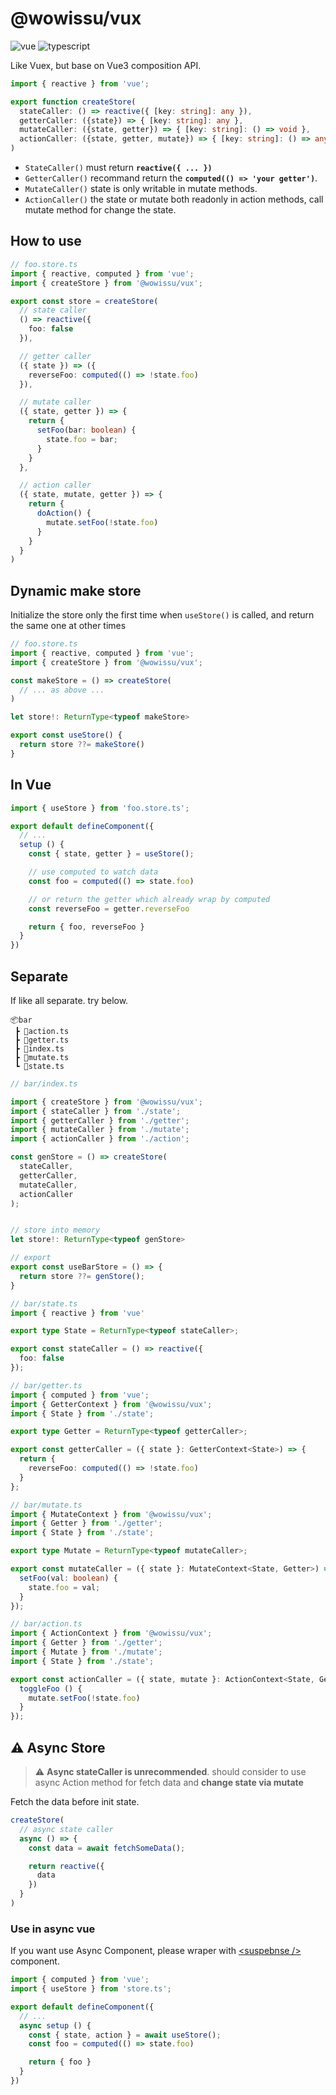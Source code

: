 # @wowissu/vux

![vue](https://img.shields.io/github/package-json/dependency-version/wowissu/vutils/vue?filename=vux%2Fpackage.json)
![typescript](https://img.shields.io/github/package-json/dependency-version/wowissu/vutils/typescript?filename=vux%2Fpackage.json)

Like Vuex, but base on Vue3 composition API.

```typescript
import { reactive } from 'vue';

export function createStore(
  stateCaller: () => reactive({ [key: string]: any }),
  getterCaller: ({state}) => { [key: string]: any },
  mutateCaller: ({state, getter}) => { [key: string]: () => void },
  actionCaller: ({state, getter, mutate}) => { [key: string]: () => any }
)
```

* `StateCaller()` must return **`reactive({ ... })`**
* `GetterCaller()` recommand return the **`computed(() => 'your getter')`**.
* `MutateCaller()` state is only writable in mutate methods.
* `ActionCaller()` the state or mutate both readonly in action methods, call mutate method for change the state.

## How to use

```typescript
// foo.store.ts
import { reactive, computed } from 'vue';
import { createStore } from '@wowissu/vux';

export const store = createStore(
  // state caller
  () => reactive({
    foo: false
  }),

  // getter caller
  ({ state }) => ({
    reverseFoo: computed(() => !state.foo)
  }),

  // mutate caller
  ({ state, getter }) => {
    return {
      setFoo(bar: boolean) {
        state.foo = bar;
      }
    }
  },

  // action caller
  ({ state, mutate, getter }) => {
    return {
      doAction() {
        mutate.setFoo(!state.foo)
      }
    }
  }
)
```

## Dynamic make store

Initialize the store only the first time when `useStore()` is called, and return the same one at other times

```typescript
// foo.store.ts
import { reactive, computed } from 'vue';
import { createStore } from '@wowissu/vux';

const makeStore = () => createStore(
  // ... as above ...
)

let store!: ReturnType<typeof makeStore>

export const useStore() {
  return store ??= makeStore()
}
```

## In Vue

```typescript
import { useStore } from 'foo.store.ts';

export default defineComponent({
  // ...
  setup () {
    const { state, getter } = useStore();

    // use computed to watch data
    const foo = computed(() => state.foo)

    // or return the getter which already wrap by computed
    const reverseFoo = getter.reverseFoo

    return { foo, reverseFoo }
  }
})
```

## Separate

If like all separate. try below.

```dir
📦bar
 ┣ 📜action.ts
 ┣ 📜getter.ts
 ┣ 📜index.ts
 ┣ 📜mutate.ts
 ┗ 📜state.ts
```

```typescript
// bar/index.ts

import { createStore } from '@wowissu/vux';
import { stateCaller } from './state';
import { getterCaller } from './getter';
import { mutateCaller } from './mutate';
import { actionCaller } from './action';

const genStore = () => createStore(
  stateCaller,
  getterCaller,
  mutateCaller,
  actionCaller
);


// store into memory
let store!: ReturnType<typeof genStore>

// export
export const useBarStore = () => {
  return store ??= genStore();
}
```

```typescript
// bar/state.ts
import { reactive } from 'vue'

export type State = ReturnType<typeof stateCaller>;

export const stateCaller = () => reactive({
  foo: false
});
```

```typescript
// bar/getter.ts
import { computed } from 'vue';
import { GetterContext } from '@wowissu/vux';
import { State } from './state';

export type Getter = ReturnType<typeof getterCaller>;

export const getterCaller = ({ state }: GetterContext<State>) => {
  return {
    reverseFoo: computed(() => !state.foo)
  }
};
```

```typescript
// bar/mutate.ts
import { MutateContext } from '@wowissu/vux';
import { Getter } from './getter';
import { State } from './state';

export type Mutate = ReturnType<typeof mutateCaller>;

export const mutateCaller = ({ state }: MutateContext<State, Getter>) => ({
  setFoo(val: boolean) {
    state.foo = val;
  }
});
```

```typescript
// bar/action.ts
import { ActionContext } from '@wowissu/vux';
import { Getter } from './getter';
import { Mutate } from './mutate';
import { State } from './state';

export const actionCaller = ({ state, mutate }: ActionContext<State, Getter, Mutate>) => ({
  toggleFoo () {
    mutate.setFoo(!state.foo)
  }
});
```

## :warning: Async Store

> :warning: **Async stateCaller is unrecommended**. should consider to use async Action method for fetch data and **change state via mutate**

Fetch the data before init state.

```typescript
createStore(
  // async state caller
  async () => {
    const data = await fetchSomeData();

    return reactive({
      data
    })
  }
)
```

### Use in async vue

If you want use Async Component, please wraper with [\<suspebnse \/\>](https://v3.vuejs.org/guide/migration/suspense.html) component.

```typescript
import { computed } from 'vue';
import { useStore } from 'store.ts';

export default defineComponent({
  // ...
  async setup () {
    const { state, action } = await useStore();
    const foo = computed(() => state.foo)

    return { foo }
  }
})
```
